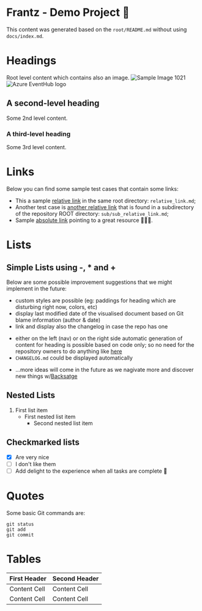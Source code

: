 # Frantz - Demo Project 🚀

This content was generated based on the `root/README.md` without using `docs/index.md`.

# Headings
Root level content which contains also an image.
![Sample Image 1021](https://yavuzceliker.github.io/sample-images/image-1021.jpg)
![Azure EventHub logo](https://github.com/DanskeStatsbaner/aeh-docs/blob/main/aeh.jpg?raw=true)

## A second-level heading
Some 2nd level content.

### A third-level heading
Some 3rd level content.

# Links
Below you can find some sample test cases that contain some links:

- This a sample [relative link](relative_link.md) in the same root directory: `relative_link.md`;
- Another test case is [another relative link](sub/sub_relative_link.md) that is found in a subdirectory of the repository ROOT directory: `sub/sub_relative_link.md`;
- Sample [absolute link](https://www.dsb.dk) pointing to a great resource :bullettrain_side::train::train:.

# Lists

## Simple Lists using -, * and +
Below are some possible improvement suggestions that we might implement in the future:

- custom styles are possible (eg: paddings for heading which are disturbing right now, colors, etc)
- display last modified date of the visualised document based on Git blame information (author & date)
- link and display also the changelog in case the repo has one
* either on the left (nav) or on the right side automatic generation of content for heading is possible based on code only; so no need for the repository owners to do anything like [here](/docs/default/component/sapis-alstomic5)
* `CHANGELOG.md` could be displayed automatically
+ ...more ideas will come in the future as we nagivate more and discover new things w/[Backsatge](https://backstage.io/docs/features/techdocs/)

## Nested Lists
1. First list item
   - First nested list item
     - Second nested list item

## Checkmarked lists
- [x] Are very nice
- [ ] I don't like them
- [ ] Add delight to the experience when all tasks are complete :tada:

# Quotes
Some basic Git commands are:
```
git status
git add
git commit
```

# Tables
| First Header  | Second Header |
| ------------- | ------------- |
| Content Cell  | Content Cell  |
| Content Cell  | Content Cell  |
